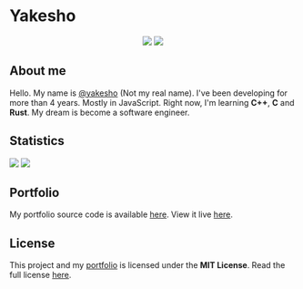 # Yakesho
<p align="center">
  <img src="https://komarev.com/ghpvc/?username=yakesho&style=flat-square" />
  <img src="https://img.shields.io/github/languages/code-size/yakesho/yakesho?style=flat-square" />
</p>

## About me
Hello. My name is [@yakesho](https://github.com/yakesho/) (Not my real name). I've been developing for more than 4 years. Mostly in JavaScript. Right now, I'm learning **C++**, **C** and **Rust**. My dream is become a software engineer.

## Statistics
![](https://github-readme-stats.vercel.app/api/top-langs?username=yakesho&show_icons=true&theme=cobalt&hide_border=true&langs_count=8)
![](https://github-readme-stats.vercel.app/api?username=yakesho&show_icons=true&theme=cobalt&hide_border=true)

## Portfolio
My portfolio source code is available [here](./app). View it live [here](https://yakesho.github.io/yakesho/).

## License
This project and my [portfolio](./app) is licensed under the **MIT License**. Read the full license [here](./LICENSE).
